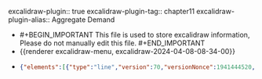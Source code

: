 excalidraw-plugin:: true
excalidraw-plugin-tag:: chapter11
excalidraw-plugin-alias:: Aggregate Demand

- #+BEGIN_IMPORTANT
  This file is used to store excalidraw information, Please do not manually edit this file.
  #+END_IMPORTANT
- {{renderer excalidraw-menu, excalidraw-2024-04-08-08-34-00}}
- ```json
  {"elements":[{"type":"line","version":70,"versionNonce":1941444520,"isDeleted":false,"id":"WkQxBjRQUrP4ppiUx1c42","fillStyle":"solid","strokeWidth":2,"strokeStyle":"solid","roughness":1,"opacity":100,"angle":0,"x":454.5459489846928,"y":173.24070235893595,"strokeColor":"#1e1e1e","backgroundColor":"transparent","width":0,"height":440.9593963623047,"seed":821334488,"groupIds":[],"frameId":null,"roundness":{"type":2},"boundElements":[],"updated":1712558046769,"link":null,"locked":false,"startBinding":null,"endBinding":null,"lastCommittedPoint":null,"startArrowhead":null,"endArrowhead":null,"points":[[0,0],[0,440.9593963623047]]},{"type":"line","version":134,"versionNonce":925295272,"isDeleted":false,"id":"jBrn2UvYekEm1tZmPG5fw","fillStyle":"solid","strokeWidth":2,"strokeStyle":"solid","roughness":1,"opacity":100,"angle":0,"x":452.9983415628178,"y":615.5730235259282,"strokeColor":"#1e1e1e","backgroundColor":"transparent","width":542.4699401855469,"height":0,"seed":1429509848,"groupIds":[],"frameId":null,"roundness":{"type":2},"boundElements":[],"updated":1712558046769,"link":null,"locked":false,"startBinding":null,"endBinding":null,"lastCommittedPoint":null,"startArrowhead":null,"endArrowhead":null,"points":[[0,0],[542.4699401855469,0]]},{"id":"9C7I4IevsrR5MbsHPqX5Q","type":"text","x":985,"y":647.0071773529053,"width":9.999984741210938,"height":25,"angle":0,"strokeColor":"#1e1e1e","backgroundColor":"transparent","fillStyle":"solid","strokeWidth":2,"strokeStyle":"solid","roughness":1,"opacity":100,"groupIds":[],"frameId":null,"roundness":null,"seed":2115036632,"version":2,"versionNonce":1715687384,"isDeleted":true,"boundElements":null,"updated":1712558051838,"link":null,"locked":false,"text":"","fontSize":20,"fontFamily":1,"textAlign":"left","verticalAlign":"top","baseline":17,"containerId":null,"originalText":"","lineHeight":1.25},{"id":"0BwMe4NesPY6GIW7RnWhG","type":"text","x":311.8597717285156,"y":181.3999080657959,"width":86.39990234375,"height":25,"angle":0,"strokeColor":"#1e1e1e","backgroundColor":"transparent","fillStyle":"solid","strokeWidth":2,"strokeStyle":"solid","roughness":1,"opacity":100,"groupIds":[],"frameId":null,"roundness":null,"seed":1893123240,"version":34,"versionNonce":1991821480,"isDeleted":false,"boundElements":null,"updated":1712558086756,"link":null,"locked":false,"text":"Prices, P","fontSize":20,"fontFamily":1,"textAlign":"left","verticalAlign":"top","baseline":17,"containerId":null,"originalText":"Prices, P","lineHeight":1.25},{"id":"FXMPWNwWmWOGXpXz7ykev","type":"text","x":901.2705688476562,"y":628.7926387786865,"width":171.81982421875,"height":25,"angle":0,"strokeColor":"#1e1e1e","backgroundColor":"transparent","fillStyle":"solid","strokeWidth":2,"strokeStyle":"solid","roughness":1,"opacity":100,"groupIds":[],"frameId":null,"roundness":null,"seed":683657128,"version":35,"versionNonce":522851240,"isDeleted":false,"boundElements":null,"updated":1712558076994,"link":null,"locked":false,"text":"Income, output, Y","fontSize":20,"fontFamily":1,"textAlign":"left","verticalAlign":"top","baseline":17,"containerId":null,"originalText":"Income, output, Y","lineHeight":1.25},{"id":"v9a0jKW-if-hgr0rLTzcu","type":"line","x":494.47174072265625,"y":197.57474327087402,"width":441.98162841796875,"height":382.64501953125,"angle":0,"strokeColor":"#1971c2","backgroundColor":"transparent","fillStyle":"solid","strokeWidth":2,"strokeStyle":"solid","roughness":1,"opacity":100,"groupIds":[],"frameId":null,"roundness":{"type":2},"seed":634175144,"version":262,"versionNonce":1094751912,"isDeleted":false,"boundElements":null,"updated":1712558115917,"link":null,"locked":false,"points":[[0,0],[153.6666259765625,247.23587036132812],[441.98162841796875,382.64501953125]],"lastCommittedPoint":null,"startBinding":null,"endBinding":null,"startArrowhead":null,"endArrowhead":null},{"id":"zt39LdYxr-VSbxaHsQbTw","type":"text","x":808,"y":447.0071773529053,"width":231.11976623535156,"height":25,"angle":0,"strokeColor":"#1971c2","backgroundColor":"transparent","fillStyle":"solid","strokeWidth":2,"strokeStyle":"solid","roughness":1,"opacity":100,"groupIds":[],"frameId":null,"roundness":null,"seed":640250328,"version":24,"versionNonce":380736680,"isDeleted":false,"boundElements":null,"updated":1712558136639,"link":null,"locked":false,"text":"Aggregate demand (AD)","fontSize":20,"fontFamily":1,"textAlign":"left","verticalAlign":"top","baseline":17,"containerId":null,"originalText":"Aggregate demand (AD)","lineHeight":1.25}],"files":{},"appState":{"gridSize":null,"viewBackgroundColor":"#ffffff","zoom":{"value":1},"offsetTop":19.992822647094727,"offsetLeft":0,"scrollX":0,"scrollY":0,"viewModeEnabled":false,"zenModeEnabled":false}}
  ```